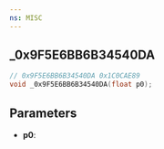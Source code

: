 ```yaml
---
ns: MISC
---
```

## _0x9F5E6BB6B34540DA

```c
// 0x9F5E6BB6B34540DA 0x1C0CAE89
void _0x9F5E6BB6B34540DA(float p0);
```


## Parameters
* **p0**: 

